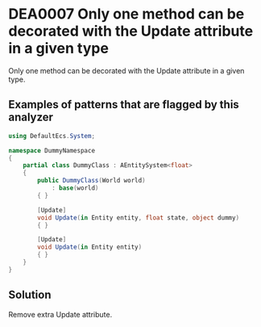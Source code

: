 # DEA0007 Only one method can be decorated with the Update attribute in a given type

Only one method can be decorated with the Update attribute in a given type.

## Examples of patterns that are flagged by this analyzer

```csharp
using DefaultEcs.System;

namespace DummyNamespace
{
    partial class DummyClass : AEntitySystem<float>
    {
        public DummyClass(World world)
            : base(world)
        { }

        [Update]
        void Update(in Entity entity, float state, object dummy)
        { }

        [Update]
        void Update(in Entity entity)
        { }
    }
}
```

## Solution

Remove extra Update attribute.